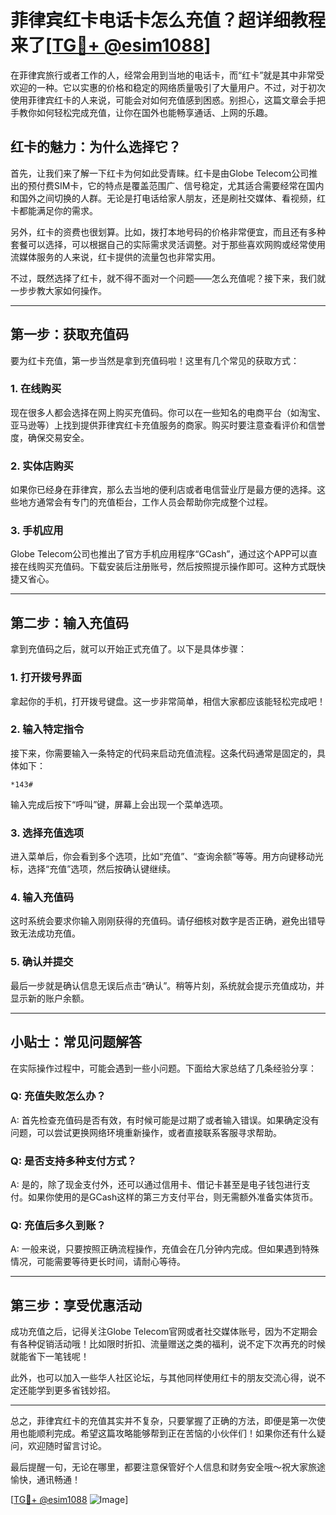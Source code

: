# 菲律宾红卡电话卡怎么充值？超详细教程来了[[TG💪+ @esim1088](https://t.me/s/esim1088)]

在菲律宾旅行或者工作的人，经常会用到当地的电话卡，而“红卡”就是其中非常受欢迎的一种。它以实惠的价格和稳定的网络质量吸引了大量用户。不过，对于初次使用菲律宾红卡的人来说，可能会对如何充值感到困惑。别担心，这篇文章会手把手教你如何轻松完成充值，让你在国外也能畅享通话、上网的乐趣。

## 红卡的魅力：为什么选择它？

首先，让我们来了解一下红卡为何如此受青睐。红卡是由Globe Telecom公司推出的预付费SIM卡，它的特点是覆盖范围广、信号稳定，尤其适合需要经常在国内和国外之间切换的人群。无论是打电话给家人朋友，还是刷社交媒体、看视频，红卡都能满足你的需求。

另外，红卡的资费也很划算。比如，拨打本地号码的价格非常便宜，而且还有多种套餐可以选择，可以根据自己的实际需求灵活调整。对于那些喜欢网购或经常使用流媒体服务的人来说，红卡提供的流量包也非常实用。

不过，既然选择了红卡，就不得不面对一个问题——怎么充值呢？接下来，我们就一步步教大家如何操作。

---

## 第一步：获取充值码

要为红卡充值，第一步当然是拿到充值码啦！这里有几个常见的获取方式：

### 1. 在线购买
现在很多人都会选择在网上购买充值码。你可以在一些知名的电商平台（如淘宝、亚马逊等）上找到提供菲律宾红卡充值服务的商家。购买时要注意查看评价和信誉度，确保交易安全。

### 2. 实体店购买
如果你已经身在菲律宾，那么去当地的便利店或者电信营业厅是最方便的选择。这些地方通常会有专门的充值柜台，工作人员会帮助你完成整个过程。

### 3. 手机应用
Globe Telecom公司也推出了官方手机应用程序“GCash”，通过这个APP可以直接在线购买充值码。下载安装后注册账号，然后按照提示操作即可。这种方式既快捷又省心。

---

## 第二步：输入充值码

拿到充值码之后，就可以开始正式充值了。以下是具体步骤：

### 1. 打开拨号界面
拿起你的手机，打开拨号键盘。这一步非常简单，相信大家都应该能轻松完成吧！

### 2. 输入特定指令
接下来，你需要输入一条特定的代码来启动充值流程。这条代码通常是固定的，具体如下：
```
*143#
```
输入完成后按下“呼叫”键，屏幕上会出现一个菜单选项。

### 3. 选择充值选项
进入菜单后，你会看到多个选项，比如“充值”、“查询余额”等等。用方向键移动光标，选择“充值”选项，然后按确认键继续。

### 4. 输入充值码
这时系统会要求你输入刚刚获得的充值码。请仔细核对数字是否正确，避免出错导致无法成功充值。

### 5. 确认并提交
最后一步就是确认信息无误后点击“确认”。稍等片刻，系统就会提示充值成功，并显示新的账户余额。

---

## 小贴士：常见问题解答

在实际操作过程中，可能会遇到一些小问题。下面给大家总结了几条经验分享：

### Q: 充值失败怎么办？
A: 首先检查充值码是否有效，有时候可能是过期了或者输入错误。如果确定没有问题，可以尝试更换网络环境重新操作，或者直接联系客服寻求帮助。

### Q: 是否支持多种支付方式？
A: 是的，除了现金支付外，还可以通过信用卡、借记卡甚至是电子钱包进行支付。如果你使用的是GCash这样的第三方支付平台，则无需额外准备实体货币。

### Q: 充值后多久到账？
A: 一般来说，只要按照正确流程操作，充值会在几分钟内完成。但如果遇到特殊情况，可能需要等待更长时间，请耐心等待。

---

## 第三步：享受优惠活动

成功充值之后，记得关注Globe Telecom官网或者社交媒体账号，因为不定期会有各种促销活动哦！比如限时折扣、流量赠送之类的福利，说不定下次再充的时候就能省下一笔钱呢！

此外，也可以加入一些华人社区论坛，与其他同样使用红卡的朋友交流心得，说不定还能学到更多省钱妙招。

---

总之，菲律宾红卡的充值其实并不复杂，只要掌握了正确的方法，即便是第一次使用也能顺利完成。希望这篇攻略能够帮到正在苦恼的小伙伴们！如果你还有什么疑问，欢迎随时留言讨论。

最后提醒一句，无论在哪里，都要注意保管好个人信息和财务安全哦～祝大家旅途愉快，通讯畅通！

[[TG💪+ @esim1088](https://t.me/s/esim1088) ![Image](https://i.postimg.cc/4NQfJmqS/Snipaste-2025-05-13-00-14-12.png)]